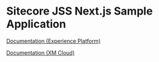 # Sitecore JSS Next.js Sample Application

[Documentation (Experience Platform)](https://doc.sitecore.com/xp/en/developers/hd/221/sitecore-headless-development/sitecore-javascript-rendering-sdk--jss--for-next-js.html)

[Documentation (XM Cloud)](https://doc.sitecore.com/xmc/en/developers/xm-cloud/sitecore-javascript-rendering-sdk--jss--for-next-js.html)
